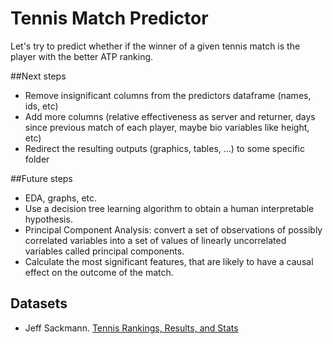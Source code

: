 # Tennis Match Predictor
Let's try to predict whether if the winner of a given tennis match is the player with the better ATP ranking.

##Next steps
- Remove insignificant columns from the predictors dataframe (names, ids, etc)
- Add more columns (relative effectiveness as server and returner, days since previous match of each player, maybe bio variables like height, etc)
- Redirect the resulting outputs (graphics, tables, ...) to some specific folder

##Future steps
- EDA, graphs, etc.
- Use a decision tree learning algorithm to obtain a human interpretable hypothesis.
- Principal Component Analysis: convert a set of observations of possibly correlated variables into a set of values of linearly 
  uncorrelated variables called principal components.
- Calculate the most significant features, that are likely to have a causal effect on the outcome of the match.


## Datasets
- Jeff Sackmann. [Tennis Rankings, Results, and Stats](https://github.com/JeffSackmann)

